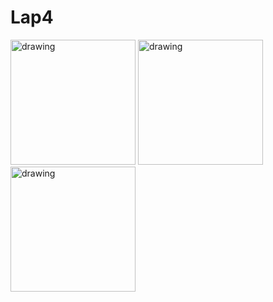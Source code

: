 # Lap4
 <img src="https://scontent.fsgn5-6.fna.fbcdn.net/v/t1.15752-9/312282901_1284558029065169_596504741374453847_n.png?_nc_cat=108&ccb=1-7&_nc_sid=ae9488&_nc_ohc=vGzltLXEYGsAX9rvSWK&_nc_ht=scontent.fsgn5-6.fna&oh=03_AdSXJFkqx2_dWa5-3Rr4gi6yi3f-ieJi-Le4zQlEiGKuWg&oe=639A950A" alt="drawing" width="200"/>
  <img src="https://scontent.fsgn5-11.fna.fbcdn.net/v/t1.15752-9/310271908_425444759791610_8108928775813935925_n.png?stp=dst-png_s1080x2048&_nc_cat=110&ccb=1-7&_nc_sid=ae9488&_nc_ohc=dEnk8kXxGtEAX9UzM2J&_nc_ht=scontent.fsgn5-11.fna&oh=03_AdQKTSlSv9_3TGB0cStItHQanPtboqx1Ow2JdPsWVtNydw&oe=639A8B8E" alt="drawing" width="200"/>
  <img src="https://scontent.fsgn5-5.fna.fbcdn.net/v/t1.15752-9/311923060_1864953600508904_6392146317071787052_n.png?stp=dst-png_s1080x2048&_nc_cat=100&ccb=1-7&_nc_sid=ae9488&_nc_ohc=iHV6NW7Trq4AX_YPkeL&_nc_ht=scontent.fsgn5-5.fna&oh=03_AdQE65fhGaBNYI6AkTyQhMwhbgMhdBEQw0dIxCGXhKpJ3g&oe=639A7DE5" alt="drawing" width="200"/>
